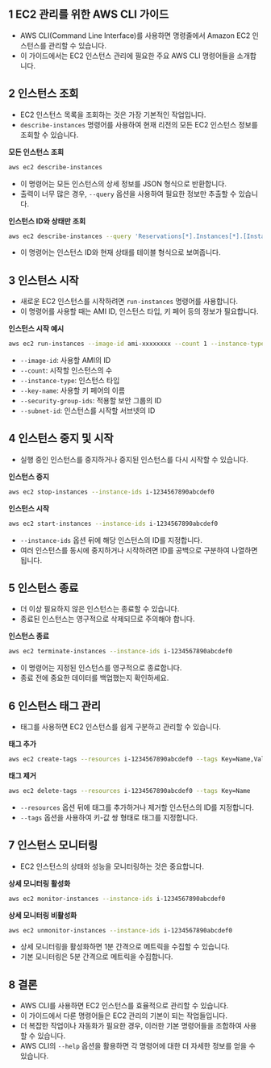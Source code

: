 ## 1 EC2 관리를 위한 AWS CLI 가이드

- AWS CLI(Command Line Interface)를 사용하면 명령줄에서 Amazon EC2 인스턴스를 관리할 수 있습니다.
- 이 가이드에서는 EC2 인스턴스 관리에 필요한 주요 AWS CLI 명령어들을 소개합니다.



## 2 인스턴스 조회

- EC2 인스턴스 목록을 조회하는 것은 가장 기본적인 작업입니다.
- `describe-instances` 명령어를 사용하여 현재 리전의 모든 EC2 인스턴스 정보를 조회할 수 있습니다.



**모든 인스턴스 조회**

```bash
aws ec2 describe-instances
```

- 이 명령어는 모든 인스턴스의 상세 정보를 JSON 형식으로 반환합니다.
- 출력이 너무 많은 경우, `--query` 옵션을 사용하여 필요한 정보만 추출할 수 있습니다.



**인스턴스 ID와 상태만 조회**

```bash
aws ec2 describe-instances --query 'Reservations[*].Instances[*].[InstanceId,State.Name]' --output table
```

- 이 명령어는 인스턴스 ID와 현재 상태를 테이블 형식으로 보여줍니다.



## 3 인스턴스 시작

- 새로운 EC2 인스턴스를 시작하려면 `run-instances` 명령어를 사용합니다.
- 이 명령어를 사용할 때는 AMI ID, 인스턴스 타입, 키 페어 등의 정보가 필요합니다.



**인스턴스 시작 예시**

```bash
aws ec2 run-instances --image-id ami-xxxxxxxx --count 1 --instance-type t2.micro --key-name MyKeyPair --security-group-ids sg-xxxxxxxx --subnet-id subnet-xxxxxxxx
```

- `--image-id`: 사용할 AMI의 ID
- `--count`: 시작할 인스턴스의 수
- `--instance-type`: 인스턴스 타입
- `--key-name`: 사용할 키 페어의 이름
- `--security-group-ids`: 적용할 보안 그룹의 ID
- `--subnet-id`: 인스턴스를 시작할 서브넷의 ID



## 4 인스턴스 중지 및 시작

- 실행 중인 인스턴스를 중지하거나 중지된 인스턴스를 다시 시작할 수 있습니다.



**인스턴스 중지**

```bash
aws ec2 stop-instances --instance-ids i-1234567890abcdef0
```



**인스턴스 시작**

```bash
aws ec2 start-instances --instance-ids i-1234567890abcdef0
```

- `--instance-ids` 옵션 뒤에 해당 인스턴스의 ID를 지정합니다.
- 여러 인스턴스를 동시에 중지하거나 시작하려면 ID를 공백으로 구분하여 나열하면 됩니다.



## 5 인스턴스 종료

- 더 이상 필요하지 않은 인스턴스는 종료할 수 있습니다.
- 종료된 인스턴스는 영구적으로 삭제되므로 주의해야 합니다.



**인스턴스 종료**

```bash
aws ec2 terminate-instances --instance-ids i-1234567890abcdef0
```

- 이 명령어는 지정된 인스턴스를 영구적으로 종료합니다.
- 종료 전에 중요한 데이터를 백업했는지 확인하세요.



## 6 인스턴스 태그 관리

- 태그를 사용하면 EC2 인스턴스를 쉽게 구분하고 관리할 수 있습니다.



**태그 추가**

```bash
aws ec2 create-tags --resources i-1234567890abcdef0 --tags Key=Name,Value=MyServer
```



**태그 제거**

```bash
aws ec2 delete-tags --resources i-1234567890abcdef0 --tags Key=Name
```

- `--resources` 옵션 뒤에 태그를 추가하거나 제거할 인스턴스의 ID를 지정합니다.
- `--tags` 옵션을 사용하여 키-값 쌍 형태로 태그를 지정합니다.



## 7 인스턴스 모니터링

- EC2 인스턴스의 상태와 성능을 모니터링하는 것은 중요합니다.



**상세 모니터링 활성화**

```bash
aws ec2 monitor-instances --instance-ids i-1234567890abcdef0
```



**상세 모니터링 비활성화**

```bash
aws ec2 unmonitor-instances --instance-ids i-1234567890abcdef0
```

- 상세 모니터링을 활성화하면 1분 간격으로 메트릭을 수집할 수 있습니다.
- 기본 모니터링은 5분 간격으로 메트릭을 수집합니다.



## 8 결론

- AWS CLI를 사용하면 EC2 인스턴스를 효율적으로 관리할 수 있습니다.
- 이 가이드에서 다룬 명령어들은 EC2 관리의 기본이 되는 작업들입니다.
- 더 복잡한 작업이나 자동화가 필요한 경우, 이러한 기본 명령어들을 조합하여 사용할 수 있습니다.
- AWS CLI의 `--help` 옵션을 활용하면 각 명령어에 대한 더 자세한 정보를 얻을 수 있습니다.